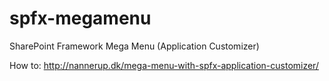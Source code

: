 # spfx-megamenu
SharePoint Framework Mega Menu (Application Customizer)

How to: http://nannerup.dk/mega-menu-with-spfx-application-customizer/
